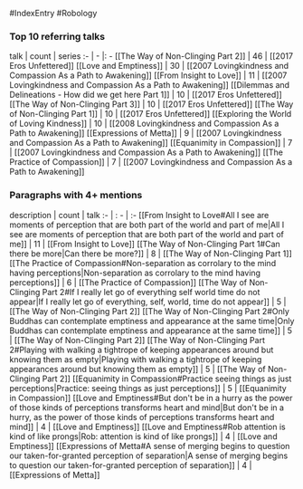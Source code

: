 #IndexEntry #Robology

### Top 10 referring talks
talk | count | series
:- | - |: -
[[The Way of Non-Clinging Part 2]] | 46 | [[2017 Eros Unfettered]]
[[Love and Emptiness]] | 30 | [[2007 Lovingkindness and Compassion As a Path to Awakening]]
[[From Insight to Love]] | 11 | [[2007 Lovingkindness and Compassion As a Path to Awakening]]
[[Dilemmas and Delineations - How did we get here Part 1]] | 10 | [[2017 Eros Unfettered]]
[[The Way of Non-Clinging Part 3]] | 10 | [[2017 Eros Unfettered]]
[[The Way of Non-Clinging Part 1]] | 10 | [[2017 Eros Unfettered]]
[[Exploring the World of Loving Kindness]] | 10 | [[2008 Lovingkindness and Compassion As a Path to Awakening]]
[[Expressions of Metta]] | 9 | [[2007 Lovingkindness and Compassion As a Path to Awakening]]
[[Equanimity in Compassion]] | 7 | [[2007 Lovingkindness and Compassion As a Path to Awakening]]
[[The Practice of Compassion]] | 7 | [[2007 Lovingkindness and Compassion As a Path to Awakening]]

### Paragraphs with 4+ mentions
description | count | talk
:- | : - | :-
[[From Insight to Love#All I see are moments of perception that are both part of the world and part of me\|All I see are moments of perception that are both part of the world and part of me]] | 11 | [[From Insight to Love]]
[[The Way of Non-Clinging Part 1#Can there be more\|Can there be more?]] | 8 | [[The Way of Non-Clinging Part 1]]
[[The Practice of Compassion#Non-separation as corrolary to the mind having perceptions\|Non-separation as corrolary to the mind having perceptions]] | 6 | [[The Practice of Compassion]]
[[The Way of Non-Clinging Part 2#If I really let go of everything self world time do not appear\|If I really let go of everything, self, world, time do not appear]] | 5 | [[The Way of Non-Clinging Part 2]]
[[The Way of Non-Clinging Part 2#Only Buddhas can contemplate emptiness and appearance at the same time\|Only Buddhas can contemplate emptiness and appearance at the same time]] | 5 | [[The Way of Non-Clinging Part 2]]
[[The Way of Non-Clinging Part 2#Playing with walking a tightrope of keeping appearances around but knowing them as empty\|Playing with walking a tightrope of keeping appearances around but knowing them as empty]] | 5 | [[The Way of Non-Clinging Part 2]]
[[Equanimity in Compassion#Practice seeing things as just perceptions\|Practice: seeing things as just perceptions]] | 5 | [[Equanimity in Compassion]]
[[Love and Emptiness#But don't be in a hurry as the power of those kinds of perceptions transforms heart and mind\|But don't be in a hurry, as the power of those kinds of perceptions transforms heart and mind]] | 4 | [[Love and Emptiness]]
[[Love and Emptiness#Rob attention is kind of like prongs\|Rob: attention is kind of like prongs]] | 4 | [[Love and Emptiness]]
[[Expressions of Metta#A sense of merging begins to question our taken-for-granted perception of separation\|A sense of merging begins to question our taken-for-granted perception of separation]] | 4 | [[Expressions of Metta]]

